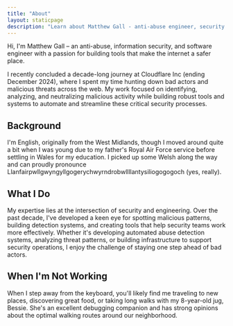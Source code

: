 ```yaml
---
title: "About"
layout: staticpage
description: "Learn about Matthew Gall - anti-abuse engineer, security professional, and software developer with a decade of experience at Cloudflare building tools that make the internet safer."
---
```


Hi, I'm Matthew Gall – an anti-abuse, information security, and software engineer with a passion for building tools that make the internet a safer place.

I recently concluded a decade-long journey at Cloudflare Inc (ending December 2024), where I spent my time hunting down bad actors and malicious threats across the web. My work focused on identifying, analyzing, and neutralizing malicious activity while building robust tools and systems to automate and streamline these critical security processes.

## Background

I'm English, originally from the West Midlands, though I moved around quite a bit when I was young due to my father's Royal Air Force service before settling in Wales for my education. I picked up some Welsh along the way and can proudly pronounce Llanfairpwllgwyngyllgogerychwyrndrobwllllantysiliogogogoch (yes, really).

## What I Do

My expertise lies at the intersection of security and engineering. Over the past decade, I've developed a keen eye for spotting malicious patterns, building detection systems, and creating tools that help security teams work more effectively. Whether it's developing automated abuse detection systems, analyzing threat patterns, or building infrastructure to support security operations, I enjoy the challenge of staying one step ahead of bad actors.

## When I'm Not Working

When I step away from the keyboard, you'll likely find me traveling to new places, discovering great food, or taking long walks with my 8-year-old jug, Bessie. She's an excellent debugging companion and has strong opinions about the optimal walking routes around our neighborhood.
